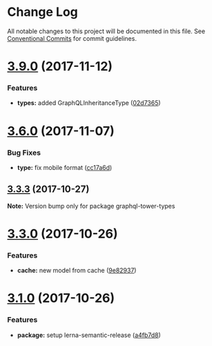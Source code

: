 # Change Log

All notable changes to this project will be documented in this file.
See [Conventional Commits](https://conventionalcommits.org) for commit guidelines.

<a name="3.9.0"></a>
# [3.9.0](https://github.com/tmotx/graphql-tower/compare/v3.8.1...v3.9.0) (2017-11-12)


### Features

* **types:** added GraphQLInheritanceType ([02d7365](https://github.com/tmotx/graphql-tower/commit/02d7365))




<a name="3.6.0"></a>
# [3.6.0](https://github.com/tmotx/graphql-tower/compare/v3.5.0...v3.6.0) (2017-11-07)


### Bug Fixes

* **type:** fix mobile format ([cc17a6d](https://github.com/tmotx/graphql-tower/commit/cc17a6d))




<a name="3.3.3"></a>
## [3.3.3](https://github.com/tmotx/graphql-tower/compare/v3.3.2...v3.3.3) (2017-10-27)




**Note:** Version bump only for package graphql-tower-types

<a name="3.3.0"></a>
# [3.3.0](https://github.com/tmotx/graphql-tower/compare/v3.2.0...v3.3.0) (2017-10-26)


### Features

* **cache:** new model from cache ([9e82937](https://github.com/tmotx/graphql-tower/commit/9e82937))




<a name="3.1.0"></a>
# [3.1.0](https://github.com/tmotx/graphql-tower/compare/v3.0.1...v3.1.0) (2017-10-26)


### Features

* **package:** setup lerna-semantic-release ([a4fb7d8](https://github.com/tmotx/graphql-tower/commit/a4fb7d8))
